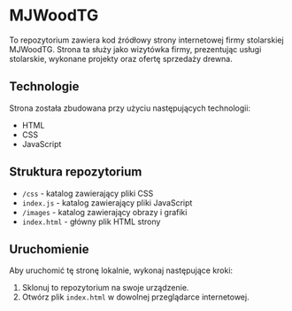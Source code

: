 #  MJWoodTG

To repozytorium zawiera kod źródłowy strony internetowej firmy stolarskiej MJWoodTG. Strona ta służy jako wizytówka firmy, prezentując usługi stolarskie, wykonane projekty oraz ofertę sprzedaży drewna.

## Technologie

Strona została zbudowana przy użyciu następujących technologii:

- HTML
- CSS
- JavaScript

## Struktura repozytorium

- `/css` - katalog zawierający pliki CSS
- `index.js` - katalog zawierający pliki JavaScript
- `/images` - katalog zawierający obrazy i grafiki
- `index.html` - główny plik HTML strony

## Uruchomienie

Aby uruchomić tę stronę lokalnie, wykonaj następujące kroki:

1. Sklonuj to repozytorium na swoje urządzenie.
2. Otwórz plik `index.html` w dowolnej przeglądarce internetowej.

